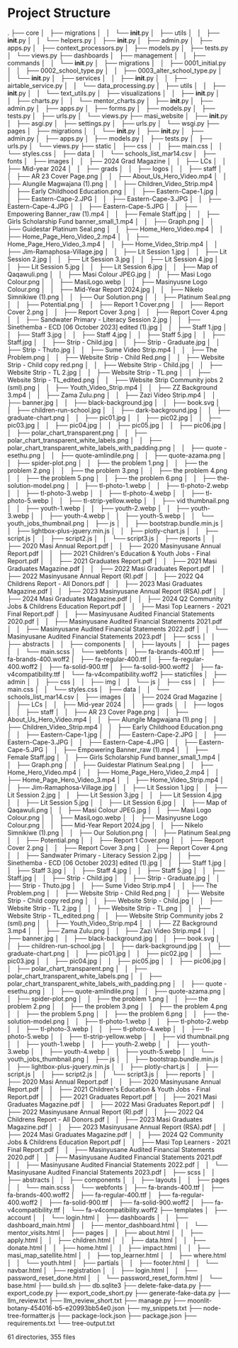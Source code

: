 # Project Structure

.
├── core
│   ├── migrations
│   │   └── __init__.py
│   ├── utils
│   │   ├── __init__.py
│   │   └── helpers.py
│   ├── __init__.py
│   ├── admin.py
│   ├── apps.py
│   ├── context_processors.py
│   ├── models.py
│   ├── tests.py
│   └── views.py
├── dashboards
│   ├── management
│   │   ├── commands
│   │   └── __init__.py
│   ├── migrations
│   │   ├── 0001_initial.py
│   │   ├── 0002_school_type.py
│   │   ├── 0003_alter_school_type.py
│   │   └── __init__.py
│   ├── services
│   │   ├── __init__.py
│   │   ├── airtable_service.py
│   │   └── data_processing.py
│   ├── utils
│   │   ├── __init__.py
│   │   └── text_utils.py
│   ├── visualizations
│   │   ├── __init__.py
│   │   ├── charts.py
│   │   └── mentor_charts.py
│   ├── __init__.py
│   ├── admin.py
│   ├── apps.py
│   ├── forms.py
│   ├── models.py
│   ├── tests.py
│   ├── urls.py
│   └── views.py
├── masi_website
│   ├── __init__.py
│   ├── asgi.py
│   ├── settings.py
│   ├── urls.py
│   └── wsgi.py
├── pages
│   ├── migrations
│   │   └── __init__.py
│   ├── __init__.py
│   ├── admin.py
│   ├── apps.py
│   ├── models.py
│   ├── tests.py
│   ├── urls.py
│   └── views.py
├── static
│   ├── css
│   │   ├── main.css
│   │   └── styles.css
│   ├── data
│   │   └── schools_list_mar14.csv
│   ├── fonts
│   ├── images
│   │   ├── 2024 Grad Magazine
│   │   ├── LCs
│   │   ├── Mid-year 2024
│   │   ├── grads
│   │   ├── logos
│   │   ├── staff
│   │   ├── AR 23 Cover Page.png
│   │   ├── About_Us_Hero_Video.mp4
│   │   ├── Alungile Magwajana (1).png
│   │   ├── Children_Video_Strip.mp4
│   │   ├── Early Childhood Education.png
│   │   ├── Eastern-Cape-1.jpg
│   │   ├── Eastern-Cape-2.JPG
│   │   ├── Eastern-Cape-3.JPG
│   │   ├── Eastern-Cape-4.JPG
│   │   ├── Eastern-Cape-5.JPG
│   │   ├── Empowering Banner_raw (1).mp4
│   │   ├── Female Staff.jpg
│   │   ├── Girls Scholarship Fund banner_small_1.mp4
│   │   ├── Graph.png
│   │   ├── Guidestar Platinum Seal.png
│   │   ├── Home_Hero_Video.mp4
│   │   ├── Home_Page_Hero_Video_2.mp4
│   │   ├── Home_Page_Hero_Video_3.mp4
│   │   ├── Home_Video_Strip.mp4
│   │   ├── Jim-Ramaphosa-Village.jpg
│   │   ├── Lit Session 1.jpg
│   │   ├── Lit Session 2.jpg
│   │   ├── Lit Session 3.jpg
│   │   ├── Lit Session 4.jpg
│   │   ├── Lit Session 5.jpg
│   │   ├── Lit Session 6.jpg
│   │   ├── Map of Qaqawuli.png
│   │   ├── Masi Colour JPEG.jpg
│   │   ├── Masi Logo Colour.png
│   │   ├── MasiLogo.webp
│   │   ├── Masinyusne Logo Colour.png
│   │   ├── Mid-Year Report 2024.jpg
│   │   ├── Nikelo Simnikiwe (1).png
│   │   ├── Our Solution.png
│   │   ├── Platinum Seal.png
│   │   ├── Potential.png
│   │   ├── Report 1 Cover.png
│   │   ├── Report Cover 2.png
│   │   ├── Report Cover 3.png
│   │   ├── Report Cover 4.png
│   │   ├── Sandwater Primary - Literacy Session 2.jpg
│   │   ├── Sinethemba - ECD [06 October 2023] edited (1).jpg
│   │   ├── Staff 1.jpg
│   │   ├── Staff 3.jpg
│   │   ├── Staff 4.jpg
│   │   ├── Staff 5.jpg
│   │   ├── Staff.jpg
│   │   ├── Strip - Child.jpg
│   │   ├── Strip - Graduate.jpg
│   │   ├── Strip - Thuto.jpg
│   │   ├── Sume Video Strip.mp4
│   │   ├── The Problem.png
│   │   ├── Website Strip - Child Red.png
│   │   ├── Website Strip - Child copy red.png
│   │   ├── Website Strip - Child.jpg
│   │   ├── Website Strip - TL 2.jpg
│   │   ├── Website Strip - TL.png
│   │   ├── Website Strip - TL_edited.png
│   │   ├── Website Strip Community jobs 2 (sml).png
│   │   ├── Youth_Video_Strip.mp4
│   │   ├── ZZ Background 3.mp4
│   │   ├── Zama Zulu.png
│   │   ├── Zazi Video Strip.mp4
│   │   ├── banner.jpg
│   │   ├── black-background.jpg
│   │   ├── book.svg
│   │   ├── children-run-school.jpg
│   │   ├── dark-background.jpg
│   │   ├── graduate-chart.png
│   │   ├── pic01.jpg
│   │   ├── pic02.jpg
│   │   ├── pic03.jpg
│   │   ├── pic04.jpg
│   │   ├── pic05.jpg
│   │   ├── pic06.jpg
│   │   ├── polar_chart_transparent.png
│   │   ├── polar_chart_transparent_white_labels.png
│   │   ├── polar_chart_transparent_white_labels_with_padding.png
│   │   ├── quote - esethu.png
│   │   ├── quote-amlindile.png
│   │   ├── quote-azama.png
│   │   ├── spider-plot.png
│   │   ├── the problem 1.png
│   │   ├── the problem 2.png
│   │   ├── the problem 3.png
│   │   ├── the problem 4.png
│   │   ├── the problem 5.png
│   │   ├── the problem 6.png
│   │   ├── the-solution-model.png
│   │   ├── tl-photo-1.webp
│   │   ├── tl-photo-2.webp
│   │   ├── tl-photo-3.webp
│   │   ├── tl-photo-4.webp
│   │   ├── tl-photo-5.webp
│   │   ├── tl-strip-yellow.webp
│   │   ├── vid thumbnail.png
│   │   ├── youth-1.webp
│   │   ├── youth-2.webp
│   │   ├── youth-3.webp
│   │   ├── youth-4.webp
│   │   ├── youth-5.webp
│   │   └── youth_jobs_thumbnail.png
│   ├── js
│   │   ├── bootstrap.bundle.min.js
│   │   ├── lightbox-plus-jquery.min.js
│   │   ├── plotly-chart.js
│   │   ├── script.js
│   │   ├── script2.js
│   │   └── script3.js
│   ├── reports
│   │   ├── 2020 Masi Annual Report.pdf
│   │   ├── 2020 Masinyusane Annual Report.pdf
│   │   ├── 2021 Children's Education & Youth Jobs - Final Report.pdf
│   │   ├── 2021 Graduates Report.pdf
│   │   ├── 2021 Masi Graduates Magazine.pdf
│   │   ├── 2022 Masi Graduates Report.pdf
│   │   ├── 2022 Masinyusane Annual Report (R).pdf
│   │   ├── 2022 Q4 Childrens Report - All Donors.pdf
│   │   ├── 2023 Masi Graduates Magazine.pdf
│   │   ├── 2023 Masinyusane Annual Report (RSA).pdf
│   │   ├── 2024 Masi Graduates Magazine.pdf
│   │   ├── 2024 Q2 Community Jobs & Childrens Education Report.pdf
│   │   ├── Masi Top Learners - 2021 Final Report.pdf
│   │   ├── Masinyusane Audited Financial Statements 2020.pdf
│   │   ├── Masinyusane Audited Financial Statements 2021.pdf
│   │   ├── Masinyusane Audited Financial Statements 2022.pdf
│   │   └── Masinyusane Audited Financial Statements 2023.pdf
│   ├── scss
│   │   ├── abstracts
│   │   ├── components
│   │   ├── layouts
│   │   ├── pages
│   │   └── main.scss
│   └── webfonts
│       ├── fa-brands-400.ttf
│       ├── fa-brands-400.woff2
│       ├── fa-regular-400.ttf
│       ├── fa-regular-400.woff2
│       ├── fa-solid-900.ttf
│       ├── fa-solid-900.woff2
│       ├── fa-v4compatibility.ttf
│       └── fa-v4compatibility.woff2
├── staticfiles
│   ├── admin
│   │   ├── css
│   │   ├── img
│   │   └── js
│   ├── css
│   │   ├── main.css
│   │   └── styles.css
│   ├── data
│   │   └── schools_list_mar14.csv
│   ├── images
│   │   ├── 2024 Grad Magazine
│   │   ├── LCs
│   │   ├── Mid-year 2024
│   │   ├── grads
│   │   ├── logos
│   │   ├── staff
│   │   ├── AR 23 Cover Page.png
│   │   ├── About_Us_Hero_Video.mp4
│   │   ├── Alungile Magwajana (1).png
│   │   ├── Children_Video_Strip.mp4
│   │   ├── Early Childhood Education.png
│   │   ├── Eastern-Cape-1.jpg
│   │   ├── Eastern-Cape-2.JPG
│   │   ├── Eastern-Cape-3.JPG
│   │   ├── Eastern-Cape-4.JPG
│   │   ├── Eastern-Cape-5.JPG
│   │   ├── Empowering Banner_raw (1).mp4
│   │   ├── Female Staff.jpg
│   │   ├── Girls Scholarship Fund banner_small_1.mp4
│   │   ├── Graph.png
│   │   ├── Guidestar Platinum Seal.png
│   │   ├── Home_Hero_Video.mp4
│   │   ├── Home_Page_Hero_Video_2.mp4
│   │   ├── Home_Page_Hero_Video_3.mp4
│   │   ├── Home_Video_Strip.mp4
│   │   ├── Jim-Ramaphosa-Village.jpg
│   │   ├── Lit Session 1.jpg
│   │   ├── Lit Session 2.jpg
│   │   ├── Lit Session 3.jpg
│   │   ├── Lit Session 4.jpg
│   │   ├── Lit Session 5.jpg
│   │   ├── Lit Session 6.jpg
│   │   ├── Map of Qaqawuli.png
│   │   ├── Masi Colour JPEG.jpg
│   │   ├── Masi Logo Colour.png
│   │   ├── MasiLogo.webp
│   │   ├── Masinyusne Logo Colour.png
│   │   ├── Mid-Year Report 2024.jpg
│   │   ├── Nikelo Simnikiwe (1).png
│   │   ├── Our Solution.png
│   │   ├── Platinum Seal.png
│   │   ├── Potential.png
│   │   ├── Report 1 Cover.png
│   │   ├── Report Cover 2.png
│   │   ├── Report Cover 3.png
│   │   ├── Report Cover 4.png
│   │   ├── Sandwater Primary - Literacy Session 2.jpg
│   │   ├── Sinethemba - ECD [06 October 2023] edited (1).jpg
│   │   ├── Staff 1.jpg
│   │   ├── Staff 3.jpg
│   │   ├── Staff 4.jpg
│   │   ├── Staff 5.jpg
│   │   ├── Staff.jpg
│   │   ├── Strip - Child.jpg
│   │   ├── Strip - Graduate.jpg
│   │   ├── Strip - Thuto.jpg
│   │   ├── Sume Video Strip.mp4
│   │   ├── The Problem.png
│   │   ├── Website Strip - Child Red.png
│   │   ├── Website Strip - Child copy red.png
│   │   ├── Website Strip - Child.jpg
│   │   ├── Website Strip - TL 2.jpg
│   │   ├── Website Strip - TL.png
│   │   ├── Website Strip - TL_edited.png
│   │   ├── Website Strip Community jobs 2 (sml).png
│   │   ├── Youth_Video_Strip.mp4
│   │   ├── ZZ Background 3.mp4
│   │   ├── Zama Zulu.png
│   │   ├── Zazi Video Strip.mp4
│   │   ├── banner.jpg
│   │   ├── black-background.jpg
│   │   ├── book.svg
│   │   ├── children-run-school.jpg
│   │   ├── dark-background.jpg
│   │   ├── graduate-chart.png
│   │   ├── pic01.jpg
│   │   ├── pic02.jpg
│   │   ├── pic03.jpg
│   │   ├── pic04.jpg
│   │   ├── pic05.jpg
│   │   ├── pic06.jpg
│   │   ├── polar_chart_transparent.png
│   │   ├── polar_chart_transparent_white_labels.png
│   │   ├── polar_chart_transparent_white_labels_with_padding.png
│   │   ├── quote - esethu.png
│   │   ├── quote-amlindile.png
│   │   ├── quote-azama.png
│   │   ├── spider-plot.png
│   │   ├── the problem 1.png
│   │   ├── the problem 2.png
│   │   ├── the problem 3.png
│   │   ├── the problem 4.png
│   │   ├── the problem 5.png
│   │   ├── the problem 6.png
│   │   ├── the-solution-model.png
│   │   ├── tl-photo-1.webp
│   │   ├── tl-photo-2.webp
│   │   ├── tl-photo-3.webp
│   │   ├── tl-photo-4.webp
│   │   ├── tl-photo-5.webp
│   │   ├── tl-strip-yellow.webp
│   │   ├── vid thumbnail.png
│   │   ├── youth-1.webp
│   │   ├── youth-2.webp
│   │   ├── youth-3.webp
│   │   ├── youth-4.webp
│   │   ├── youth-5.webp
│   │   └── youth_jobs_thumbnail.png
│   ├── js
│   │   ├── bootstrap.bundle.min.js
│   │   ├── lightbox-plus-jquery.min.js
│   │   ├── plotly-chart.js
│   │   ├── script.js
│   │   ├── script2.js
│   │   └── script3.js
│   ├── reports
│   │   ├── 2020 Masi Annual Report.pdf
│   │   ├── 2020 Masinyusane Annual Report.pdf
│   │   ├── 2021 Children's Education & Youth Jobs - Final Report.pdf
│   │   ├── 2021 Graduates Report.pdf
│   │   ├── 2021 Masi Graduates Magazine.pdf
│   │   ├── 2022 Masi Graduates Report.pdf
│   │   ├── 2022 Masinyusane Annual Report (R).pdf
│   │   ├── 2022 Q4 Childrens Report - All Donors.pdf
│   │   ├── 2023 Masi Graduates Magazine.pdf
│   │   ├── 2023 Masinyusane Annual Report (RSA).pdf
│   │   ├── 2024 Masi Graduates Magazine.pdf
│   │   ├── 2024 Q2 Community Jobs & Childrens Education Report.pdf
│   │   ├── Masi Top Learners - 2021 Final Report.pdf
│   │   ├── Masinyusane Audited Financial Statements 2020.pdf
│   │   ├── Masinyusane Audited Financial Statements 2021.pdf
│   │   ├── Masinyusane Audited Financial Statements 2022.pdf
│   │   └── Masinyusane Audited Financial Statements 2023.pdf
│   ├── scss
│   │   ├── abstracts
│   │   ├── components
│   │   ├── layouts
│   │   ├── pages
│   │   └── main.scss
│   └── webfonts
│       ├── fa-brands-400.ttf
│       ├── fa-brands-400.woff2
│       ├── fa-regular-400.ttf
│       ├── fa-regular-400.woff2
│       ├── fa-solid-900.ttf
│       ├── fa-solid-900.woff2
│       ├── fa-v4compatibility.ttf
│       └── fa-v4compatibility.woff2
├── templates
│   ├── account
│   │   └── login.html
│   ├── dashboards
│   │   ├── dashboard_main.html
│   │   ├── mentor_dashboard.html
│   │   └── mentor_visits.html
│   ├── pages
│   │   ├── about.html
│   │   ├── apply.html
│   │   ├── children.html
│   │   ├── data.html
│   │   ├── donate.html
│   │   ├── home.html
│   │   ├── impact.html
│   │   ├── masi_map_satellite.html
│   │   ├── top_learner.html
│   │   ├── where.html
│   │   └── youth.html
│   ├── partials
│   │   ├── footer.html
│   │   └── navbar.html
│   ├── registration
│   │   ├── login.html
│   │   ├── password_reset_done.html
│   │   └── password_reset_form.html
│   └── base.html
├── build.sh
├── db.sqlite3
├── delete-fake-data.py
├── export_code.py
├── export_code_short.py
├── generate-fake-data.py
├── llm_review.txt
├── llm_review_short.txt
├── manage.py
├── moonlit-botany-454016-b5-e20993bb54e0.json
├── my_snippets.txt
├── node-tree-formatter.js
├── package-lock.json
├── package.json
├── requirements.txt
└── tree-output.txt

61 directories, 355 files


